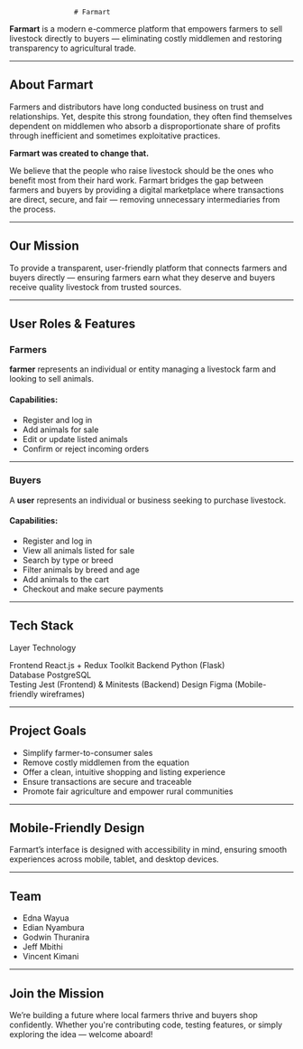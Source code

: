                     # Farmart

**Farmart** is a modern e-commerce platform that empowers farmers to sell livestock directly to buyers — eliminating costly middlemen and restoring transparency to agricultural trade.

---

## About Farmart

Farmers and distributors have long conducted business on trust and relationships. Yet, despite this strong foundation, they often find themselves dependent on middlemen who absorb a disproportionate share of profits through inefficient and sometimes exploitative practices.

**Farmart was created to change that.**

We believe that the people who raise livestock should be the ones who benefit most from their hard work. Farmart bridges the gap between farmers and buyers by providing a digital marketplace where transactions are direct, secure, and fair — removing unnecessary intermediaries from the process.

---

## Our Mission

To provide a transparent, user-friendly platform that connects farmers and buyers directly — ensuring farmers earn what they deserve and buyers receive quality livestock from trusted sources.

---

##  User Roles & Features

### Farmers

**farmer** represents an individual or entity managing a livestock farm and looking to sell animals.

#### Capabilities:
-  Register and log in
-  Add animals for sale
-  Edit or update listed animals
- Confirm or  reject incoming orders

---

###  Buyers

A **user** represents an individual or business seeking to purchase livestock.

#### Capabilities:
-  Register and log in
-  View all animals listed for sale
-  Search by type or breed
-  Filter animals by breed and age
-  Add animals to the cart
-  Checkout and make secure payments

---

##  Tech Stack

Layer        Technology               

Frontend    React.js + Redux Toolkit 
Backend     Python (Flask)           
Database    PostgreSQL               
Testing     Jest (Frontend) & Minitests (Backend) 
Design      Figma (Mobile-friendly wireframes) 

---

##  Project Goals

-  Simplify farmer-to-consumer sales
- Remove costly middlemen from the equation
-  Offer a clean, intuitive shopping and listing experience
-  Ensure transactions are secure and traceable
-  Promote fair agriculture and empower rural communities

---

##  Mobile-Friendly Design

Farmart’s interface is designed with accessibility in mind, ensuring smooth experiences across mobile, tablet, and desktop devices.

---

##  Team

- Edna Wayua  
- Edian Nyambura  
- Godwin Thuranira  
- Jeff Mbithi  
- Vincent Kimani

---

##  Join the Mission

We’re building a future where local farmers thrive and buyers shop confidently. Whether you're contributing code, testing features, or simply exploring the idea — welcome aboard!
